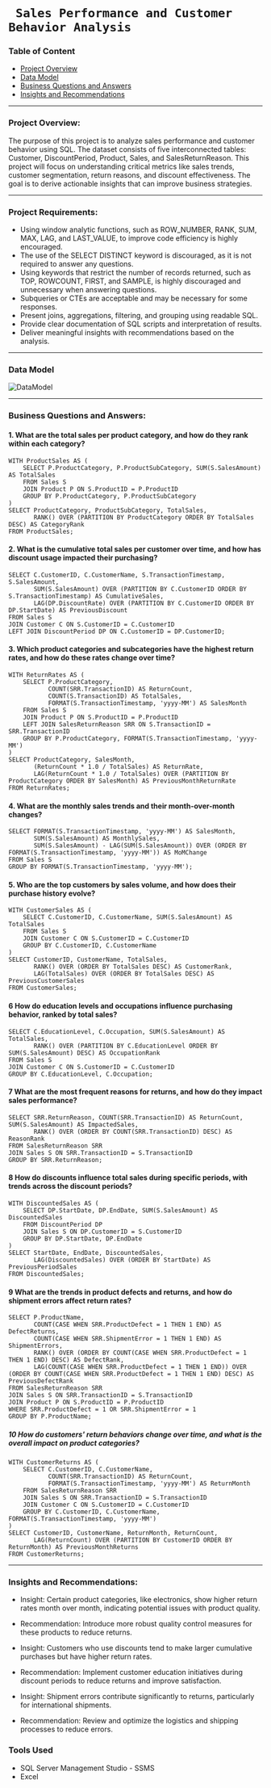 # ` Sales Performance and Customer Behavior Analysis`
### Table of Content 
  - [Project Overview](#project-overview)
  - [Data Model](#data-model)
  - [Business Questions and Answers](#business-questions-and-answers)
  - [Insights and Recommendations](#insights-and-recommendations)
-------------------------------------------------------------------------------------------------------------------------------------------------------------------------
### Project Overview:
The purpose of this project is to analyze sales performance and customer behavior using SQL. The dataset consists of five interconnected tables: Customer, DiscountPeriod, Product, Sales, and SalesReturnReason. This project will focus on understanding critical metrics like sales trends, customer segmentation, return reasons, and discount effectiveness. The goal is to derive actionable insights that can improve business strategies.

-------------------------------------------------------------------------------------------------------------------------------------------------------------------------
### Project Requirements:
- Using window analytic functions, such as ROW_NUMBER, RANK, SUM, MAX, LAG, and LAST_VALUE, to improve code efficiency is highly encouraged.
- The use of the SELECT DISTINCT keyword is discouraged, as it is not required to answer any questions.
- Using keywords that restrict the number of records returned, such as TOP, ROWCOUNT, FIRST, and SAMPLE, is highly discouraged and unnecessary when answering questions.
- Subqueries or CTEs are acceptable and may be necessary for some responses.
- Present joins, aggregations, filtering, and grouping using readable SQL.
- Provide clear documentation of SQL scripts and interpretation of results.
- Deliver meaningful insights with recommendations based on the analysis.
-------------------------------------------------------------------------------------------------------------------------------------------------------------------------
### Data Model 

![DataModel ](https://github.com/user-attachments/assets/516c349d-84a7-4149-a59d-41c5542a9f18)

-------------------------------------------------------------------------------------------------------------------------------------------------------------------------
### Business Questions and Answers:
 #### 1. What are the total sales per product category, and how do they rank within each category?
```
WITH ProductSales AS (
    SELECT P.ProductCategory, P.ProductSubCategory, SUM(S.SalesAmount) AS TotalSales
    FROM Sales S
    JOIN Product P ON S.ProductID = P.ProductID
    GROUP BY P.ProductCategory, P.ProductSubCategory
)
SELECT ProductCategory, ProductSubCategory, TotalSales,
       RANK() OVER (PARTITION BY ProductCategory ORDER BY TotalSales DESC) AS CategoryRank
FROM ProductSales;

```
#### 2. What is the cumulative total sales per customer over time, and how has discount usage impacted their purchasing?
```
SELECT C.CustomerID, C.CustomerName, S.TransactionTimestamp, S.SalesAmount,
       SUM(S.SalesAmount) OVER (PARTITION BY C.CustomerID ORDER BY S.TransactionTimestamp) AS CumulativeSales,
       LAG(DP.DiscountRate) OVER (PARTITION BY C.CustomerID ORDER BY DP.StartDate) AS PreviousDiscount
FROM Sales S
JOIN Customer C ON S.CustomerID = C.CustomerID
LEFT JOIN DiscountPeriod DP ON C.CustomerID = DP.CustomerID;

```
#### 3. Which product categories and subcategories have the highest return rates, and how do these rates change over time?
```
WITH ReturnRates AS (
    SELECT P.ProductCategory, 
           COUNT(SRR.TransactionID) AS ReturnCount, 
           COUNT(S.TransactionID) AS TotalSales,
           FORMAT(S.TransactionTimestamp, 'yyyy-MM') AS SalesMonth
    FROM Sales S
    JOIN Product P ON S.ProductID = P.ProductID
    LEFT JOIN SalesReturnReason SRR ON S.TransactionID = SRR.TransactionID
    GROUP BY P.ProductCategory, FORMAT(S.TransactionTimestamp, 'yyyy-MM')
)
SELECT ProductCategory, SalesMonth, 
       (ReturnCount * 1.0 / TotalSales) AS ReturnRate,
       LAG(ReturnCount * 1.0 / TotalSales) OVER (PARTITION BY ProductCategory ORDER BY SalesMonth) AS PreviousMonthReturnRate
FROM ReturnRates;
```
#### 4. What are the monthly sales trends and their month-over-month changes?
```
SELECT FORMAT(S.TransactionTimestamp, 'yyyy-MM') AS SalesMonth, 
       SUM(S.SalesAmount) AS MonthlySales,
       SUM(S.SalesAmount) - LAG(SUM(S.SalesAmount)) OVER (ORDER BY FORMAT(S.TransactionTimestamp, 'yyyy-MM')) AS MoMChange
FROM Sales S
GROUP BY FORMAT(S.TransactionTimestamp, 'yyyy-MM');
```
#### 5. Who are the top customers by sales volume, and how does their purchase history evolve?
```
WITH CustomerSales AS (
    SELECT C.CustomerID, C.CustomerName, SUM(S.SalesAmount) AS TotalSales
    FROM Sales S
    JOIN Customer C ON S.CustomerID = C.CustomerID
    GROUP BY C.CustomerID, C.CustomerName
)
SELECT CustomerID, CustomerName, TotalSales, 
       RANK() OVER (ORDER BY TotalSales DESC) AS CustomerRank,
       LAG(TotalSales) OVER (ORDER BY TotalSales DESC) AS PreviousCustomerSales
FROM CustomerSales;
```
#### 6 How do education levels and occupations influence purchasing behavior, ranked by total sales?
```
SELECT C.EducationLevel, C.Occupation, SUM(S.SalesAmount) AS TotalSales,
       RANK() OVER (PARTITION BY C.EducationLevel ORDER BY SUM(S.SalesAmount) DESC) AS OccupationRank
FROM Sales S
JOIN Customer C ON S.CustomerID = C.CustomerID
GROUP BY C.EducationLevel, C.Occupation;
```
#### 7 What are the most frequent reasons for returns, and how do they impact sales performance?
```
SELECT SRR.ReturnReason, COUNT(SRR.TransactionID) AS ReturnCount, SUM(S.SalesAmount) AS ImpactedSales,
       RANK() OVER (ORDER BY COUNT(SRR.TransactionID) DESC) AS ReasonRank
FROM SalesReturnReason SRR
JOIN Sales S ON SRR.TransactionID = S.TransactionID
GROUP BY SRR.ReturnReason;
```
#### 8 How do discounts influence total sales during specific periods, with trends across the discount periods?
```
WITH DiscountedSales AS (
    SELECT DP.StartDate, DP.EndDate, SUM(S.SalesAmount) AS DiscountedSales
    FROM DiscountPeriod DP
    JOIN Sales S ON DP.CustomerID = S.CustomerID
    GROUP BY DP.StartDate, DP.EndDate
)
SELECT StartDate, EndDate, DiscountedSales,
       LAG(DiscountedSales) OVER (ORDER BY StartDate) AS PreviousPeriodSales
FROM DiscountedSales;
```
#### 9 What are the trends in product defects and returns, and how do shipment errors affect return rates?

```
SELECT P.ProductName, 
       COUNT(CASE WHEN SRR.ProductDefect = 1 THEN 1 END) AS DefectReturns, 
       COUNT(CASE WHEN SRR.ShipmentError = 1 THEN 1 END) AS ShipmentErrors,
       RANK() OVER (ORDER BY COUNT(CASE WHEN SRR.ProductDefect = 1 THEN 1 END) DESC) AS DefectRank,
       LAG(COUNT(CASE WHEN SRR.ProductDefect = 1 THEN 1 END)) OVER (ORDER BY COUNT(CASE WHEN SRR.ProductDefect = 1 THEN 1 END) DESC) AS PreviousDefectRank
FROM SalesReturnReason SRR
JOIN Sales S ON SRR.TransactionID = S.TransactionID
JOIN Product P ON S.ProductID = P.ProductID
WHERE SRR.ProductDefect = 1 OR SRR.ShipmentError = 1
GROUP BY P.ProductName;
```
##### 10 How do customers' return behaviors change over time, and what is the overall impact on product categories?
```
WITH CustomerReturns AS (
    SELECT C.CustomerID, C.CustomerName, 
           COUNT(SRR.TransactionID) AS ReturnCount,
           FORMAT(S.TransactionTimestamp, 'yyyy-MM') AS ReturnMonth
    FROM SalesReturnReason SRR
    JOIN Sales S ON SRR.TransactionID = S.TransactionID
    JOIN Customer C ON S.CustomerID = C.CustomerID
    GROUP BY C.CustomerID, C.CustomerName, FORMAT(S.TransactionTimestamp, 'yyyy-MM')
)
SELECT CustomerID, CustomerName, ReturnMonth, ReturnCount,
       LAG(ReturnCount) OVER (PARTITION BY CustomerID ORDER BY ReturnMonth) AS PreviousMonthReturns
FROM CustomerReturns;
```
-------------------------------------------------------------------------------------------------------------------------------------------------------------------------
### Insights and Recommendations:
- Insight: Certain product categories, like electronics, show higher return rates month over month, indicating potential issues with product quality.
- Recommendation: Introduce more robust quality control measures for these products to reduce returns.

- Insight: Customers who use discounts tend to make larger cumulative purchases but have higher return rates. 
- Recommendation: Implement customer education initiatives during discount periods to reduce returns and improve satisfaction.

- Insight: Shipment errors contribute significantly to returns, particularly for international shipments. 
- Recommendation: Review and optimize the logistics and shipping processes to reduce errors.

### Tools Used
- SQL Server Management Studio - SSMS
- Excel


